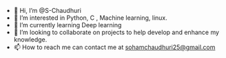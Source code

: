 - 👋 Hi, I’m @S-Chaudhuri
- 👀 I’m interested in Python, C , Machine learning, linux.
- 🌱 I’m currently learning Deep learning
- 💞️ I’m looking to collaborate on projects to help develop and enhance my knowledge.
- 📫 How to reach me can contact me at sohamchaudhuri25@gmail.com

<!---
S-Chaudhuri/S-Chaudhuri is a ✨ special ✨ repository because its `README.md` (this file) appears on your GitHub profile.
You can click the Preview link to take a look at your changes.
--->
